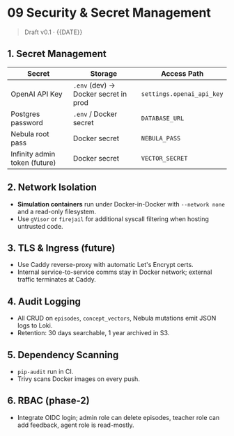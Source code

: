 # 09 Security & Secret Management

> Draft v0.1 · {{DATE}}

## 1. Secret Management
| Secret | Storage | Access Path |
|--------|---------|-------------|
| OpenAI API Key | `.env` (dev) → Docker secret in prod | `settings.openai_api_key` |
| Postgres password | `.env` / Docker secret | `DATABASE_URL` |
| Nebula root pass | Docker secret | `NEBULA_PASS` |
| Infinity admin token (future) | Docker secret | `VECTOR_SECRET` |

## 2. Network Isolation
* **Simulation containers** run under Docker-in-Docker with `--network none` and a read-only filesystem.  
* Use `gVisor` or `firejail` for additional syscall filtering when hosting untrusted code.

## 3. TLS & Ingress (future)
* Use Caddy reverse-proxy with automatic Let's Encrypt certs.  
* Internal service-to-service comms stay in Docker network; external traffic terminates at Caddy.

## 4. Audit Logging
* All CRUD on `episodes`, `concept_vectors`, Nebula mutations emit JSON logs to Loki.  
* Retention: 30 days searchable, 1 year archived in S3.

## 5. Dependency Scanning
* `pip-audit` run in CI.  
* Trivy scans Docker images on every push.

## 6. RBAC (phase-2)
* Integrate OIDC login; admin role can delete episodes, teacher role can add feedback, agent role is read-mostly. 